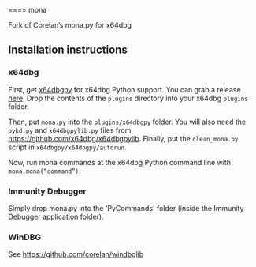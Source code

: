 ====
mona

Fork of Corelan’s mona.py for x64dbg

Installation instructions
-------------------------

### x64dbg
First, get [x64dbgpy](https://github.com/x64dbg/x64dbgpy) for x64dbg Python support. You can grab a release [here](https://ci.appveyor.com/project/mrexodia/x64dbg-python/build/artifacts). Drop the contents of the `plugins` directory into your x64dbg `plugins` folder. 

Then, put `mona.py` into the `plugins/x64dbgpy` folder. You will also need the `pykd.py` and `x64dbgpylib.py` files from https://github.com/x64dbg/x64dbgpylib. Finally, put the `clean_mona.py` script in `x64dbgpy/x64dbgpy/autorun`. 

Now, run mona commands at the x64dbg Python command line with `mona.mona(“command”)`.

### Immunity Debugger
Simply drop mona.py into the 'PyCommands' folder (inside the Immunity Debugger application folder).

### WinDBG
See https://github.com/corelan/windbglib

